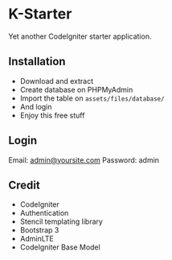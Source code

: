 # K-Starter
Yet another CodeIgniter starter application.

## Installation

* Download and extract
* Create database on PHPMyAdmin
* Import the table on ``assets/files/database/``
* And login
* Enjoy this free stuff

## Login

Email: admin@yoursite.com
Password: admin

## Credit

* CodeIgniter
* Authentication
* Stencil templating library
* Bootstrap 3
* AdminLTE
* CodeIgniter Base Model